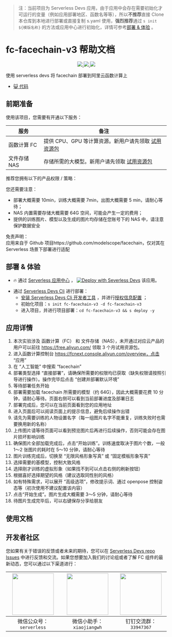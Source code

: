 
> 注：当前项目为 Serverless Devs 应用，由于应用中会存在需要初始化才可运行的变量（例如应用部署地区、函数名等等），所以**不推荐**直接 Clone 本仓库到本地进行部署或直接复制 s.yaml 使用，**强烈推荐**通过 `s init ${模版名称}` 的方法或应用中心进行初始化，详情可参考[部署 & 体验](#部署--体验) 。

# fc-facechain-v3 帮助文档
<p align="center" class="flex justify-center">
    <a href="https://www.serverless-devs.com" class="ml-1">
    <img src="http://editor.devsapp.cn/icon?package=fc-facechain-v3&type=packageType">
  </a>
  <a href="http://www.devsapp.cn/details.html?name=fc-facechain-v3" class="ml-1">
    <img src="http://editor.devsapp.cn/icon?package=fc-facechain-v3&type=packageVersion">
  </a>
  <a href="http://www.devsapp.cn/details.html?name=fc-facechain-v3" class="ml-1">
    <img src="http://editor.devsapp.cn/icon?package=fc-facechain-v3&type=packageDownload">
  </a>
</p>

<description>

使用 serverless devs 将 facechain 部署到阿里云函数计算上

</description>

<codeUrl>

- [:smiley_cat: 代码](https://github.com/devsapp/fc-facechain)

</codeUrl>
<preview>



</preview>


## 前期准备

使用该项目，您需要有开通以下服务：

<service>



| 服务 |  备注  |
| --- |  --- |
| 函数计算 FC |  提供 CPU、GPU 等计算资源。新用户请先领取 <a href="https://free.aliyun.com/?product=9555928&crowd=personal" target="_blank">试用资源包</a> |
| 文件存储 NAS |  存储所需的大模型。新用户请先领取 <a href="https://free.aliyun.com/?product=1358&crowd=personal" target="_blank">试用资源包</a> |

</service>

推荐您拥有以下的产品权限 / 策略：
<auth>
</auth>

<remark>

您还需要注意：   
- 部署大概需要 10min，训练大概需要 7min，出图大概需要 5 min，请耐心等待；
- NAS 内置需要存储大概需要 64G 空间，可能会产生一定的费用；
- 提供的训练图片、模型以及生成的图片均存储在您账号下的 NAS 中，请注意保护数据安全

</remark>

<disclaimers>

免责声明：   
应用来自于 Github 项目https://github.com/modelscope/facechain，仅对其在 Serverless 场景下部署进行适配

</disclaimers>

## 部署 & 体验

<appcenter>
   
- :fire: 通过 [Serverless 应用中心](https://fcnext.console.aliyun.com/applications/create?template=fc-facechain-v3) ，
  [![Deploy with Severless Devs](https://img.alicdn.com/imgextra/i1/O1CN01w5RFbX1v45s8TIXPz_!!6000000006118-55-tps-95-28.svg)](https://fcnext.console.aliyun.com/applications/create?template=fc-facechain-v3) 该应用。
   
</appcenter>
<deploy>
    
- 通过 [Serverless Devs Cli](https://www.serverless-devs.com/serverless-devs/install) 进行部署：
  - [安装 Serverless Devs Cli 开发者工具](https://www.serverless-devs.com/serverless-devs/install) ，并进行[授权信息配置](https://docs.serverless-devs.com/fc/config) ；
  - 初始化项目：`s init fc-facechain-v3 -d fc-facechain-v3`
  - 进入项目，并进行项目部署：`cd fc-facechain-v3 && s deploy -y`
   
</deploy>

## 应用详情

<appdetail id="flushContent">

1. 本次实验涉及 函数计算（FC） 和 文件存储（NAS），未开通过对应云产品的用户可以前往 https://free.aliyun.com/  领取 3 个月试用资源包。
2. 进入函数计算控制台 https://fcnext.console.aliyun.com/overview，点击 “应用”
3. 在 “人工智能” 中搜索 “facechain”
4. 部署类型选择 “直接部署”，请确保所需要的权限均已获取（缺失权限请按照引导进行操作）。操作完毕后点击 “创建并部署默认环境”
5. 等待部署任务开始
6. 部署需要加载 facechain 所需要的模型（约 64G），因此大概需要花费 10 分钟，请耐心等待。页面右侧可以看到当前部署进度及部署日志
7. 部署完成后，您可以在当前页面看到您的应用地址
8. 进入页面后可以阅读页面上的提示信息，避免后续操作出错
9. 请先为需要训练的人物设置名字（每一组图片名字不能重复，训练失败时也需要换用新的名称）
10. 上传图片请等待页面可以看到预览图片后再进行后续操作，否则可能会存在图片损坏影响训练
11. 确保图片全部加载完成后，点击“开始训练”。训练速度取决于图片个数，一般 1～2 张图片的耗时在 5～10 分钟，请耐心等待
12. 图片训练完成后，切换至 “无限风格形象写真” 或 “固定模板形象写真”
13. 选择需要的基模型，控制大致风格
14. 选择刚才训练的虚拟形象（如果找不到可以点击右侧的刷新按钮）
15. 根据喜好选择期望的风格（建议选取同性别的风格）
16. 如有特殊需求，可以展开 “高级选项”，修改提示词、通过 openpose 控制姿态等（初次使用不建议配置该内容）
17. 点击“开始生成”。图片生成大概需要 3～5 分钟，请耐心等待
18. 待图片生成完毕后，可以右键保存分享给朋友

</appdetail>

## 使用文档

<usedetail id="flushContent">
</usedetail>


<devgroup>


## 开发者社区

您如果有关于错误的反馈或者未来的期待，您可以在 [Serverless Devs repo Issues](https://github.com/serverless-devs/serverless-devs/issues) 中进行反馈和交流。如果您想要加入我们的讨论组或者了解 FC 组件的最新动态，您可以通过以下渠道进行：

<p align="center">  

| <img src="https://serverless-article-picture.oss-cn-hangzhou.aliyuncs.com/1635407298906_20211028074819117230.png" width="130px" > | <img src="https://serverless-article-picture.oss-cn-hangzhou.aliyuncs.com/1635407044136_20211028074404326599.png" width="130px" > | <img src="https://serverless-article-picture.oss-cn-hangzhou.aliyuncs.com/1635407252200_20211028074732517533.png" width="130px" > |
| --------------------------------------------------------------------------------------------------------------------------------- | --------------------------------------------------------------------------------------------------------------------------------- | --------------------------------------------------------------------------------------------------------------------------------- |
| <center>微信公众号：`serverless`</center>                                                                                         | <center>微信小助手：`xiaojiangwh`</center>                                                                                        | <center>钉钉交流群：`33947367`</center>                                                                                           |
</p>
</devgroup>

